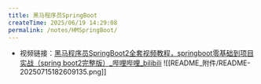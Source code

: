 ```yaml
---
title: 黑马程序员SpringBoot
createTime: 2025/06/19 14:29:08
permalink: /notes/HMSpringBoot/
---
```

- 视频链接：[黑马程序员SpringBoot2全套视频教程，springboot零基础到项目实战（spring boot2完整版）_哔哩哔哩_bilibili](https://www.bilibili.com/video/BV15b4y1a7yG?spm_id_from=333.788.videopod.episodes&vd_source=98711079de6601291b8ffe1419679cdb)
![[README_附件/README-20250715182609135.png]]